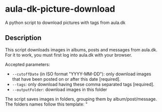 # aula-dk-picture-download
A python script to download pictures with tags from aula.dk

## Description 
This script downloads images in albums, posts and messages from aula.dk.
For it to work, you must first log into aula.dk with your browser.

Accepted parameters:

- `--cutoffDate` (in ISO format "YYYY-MM-DD"): only download images that have been posted on or after this date [required].
- `--tags`: only download having these comma separated tags [required].
- `--outputFolder`: download images in this folder

The script saves images in folders, grouping them by album/post/message. The folders names follow this template: "<YYYY-MM-DD> <Title>"

Tested to work on Windows 10, after logging into aula.dk with Firefox.

## Usage Example
```bash
python .\aula_download_albums_with_tags.py --cutoffDate "2023-02-19" --tags "Tag1" "Tag2" --outputFolder "output"
```